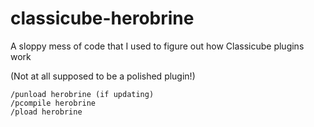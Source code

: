 # classicube-herobrine
A sloppy mess of code that I used to figure out how Classicube plugins work

(Not at all supposed to be a polished plugin!)
```
/punload herobrine (if updating)
/pcompile herobrine
/pload herobrine
```
